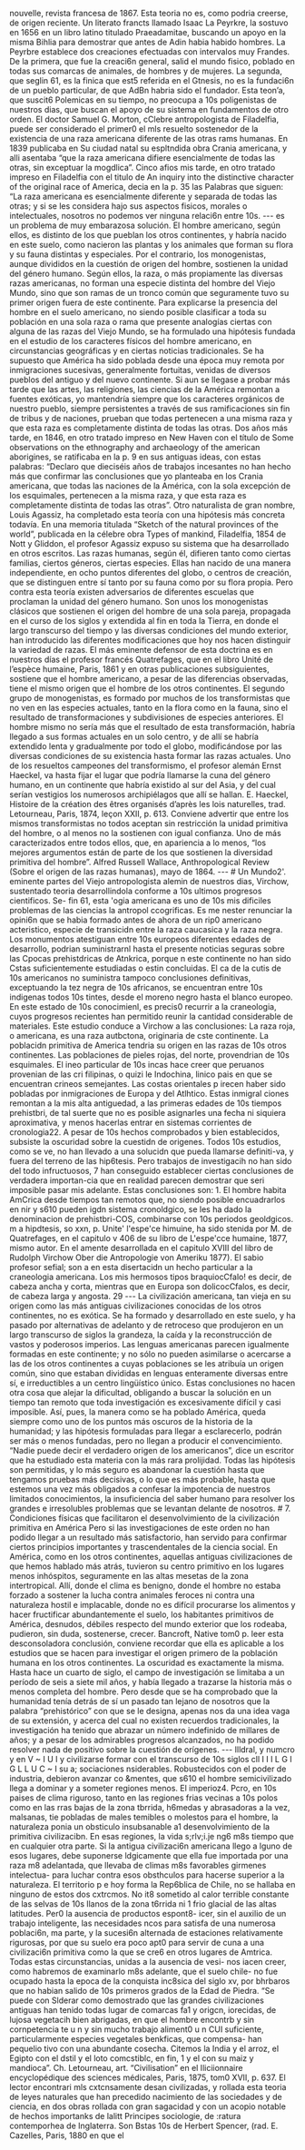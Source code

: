 nouvelle, revista francesa de 1867. Esta teoria no es, como podria creerse, de origen reciente. Un literato francts llamado Isaac La Peyrkre, la sostuvo en 1656 en un libro latino titulado Praeadamitae, buscando un apoyo en la misma Bihlia para demostrar que antes de Adin habia habido hombres. La Peyrbre establece dos creaciones efectuadas con intervalos muy Frandes. De la primera, que fue la creaci6n general, salid el mundo fisico, poblado en todas sus comarcas de animales, de hombres y de mujeres. La segunda, que seglin 61, es la finica que est5 referida en el Gtnesis, no es la fundaci6n de un pueblo particular, de que AdBn habria sido el fundador. Esta teon’a, que suscit6 Polemicas en su tiempo, no preocupa a 10s poligenistas de nuestros dias, que buscan el apoyo de su sistema en fundamentos de otro orden. El doctor Samuel G. Morton, cClebre antropologista de Filadelfia, puede ser considerado el primer0 el mls resuelto sostenedor de la existencia de una raza americana diferente de las otras rams humanas. En 1839 publicaba en Su ciudad natal su espltndida obra Crania americana, y alli asentaba “que la raza americana difiere esencialmente de todas las otras, sin exceptuar la mogdlica”. Cinco afios mis tarde, en otro tratado impreso en Filadelfia con el titulo de An inquiry into the distinctive character of the original race of America, decia en la p. 35 las Palabras que siguen: “La raza americana es esencialmente diferente y separada de todas las otras; y si se les considera hajo sus aspectos fisicos, morales o intelectuales, nosotros no podemos ver ninguna relaci6n entre 10s. --- es un problema de muy embarazosa solución. El hombre americano, según ellos, es distinto de los que pueblan los otros continentes, y habría nacido en este suelo, como nacieron las plantas y los animales que forman su flora y su fauna distintas y especiales. Por el contrario, los monogenistas, aunque divididos en la cuestión de origen del hombre, sostienen la unidad del género humano. Según ellos, la raza, o más propiamente las diversas razas americanas, no forman una especie distinta del hombre del Viejo Mundo, sino que son ramas de un tronco común que seguramente tuvo su primer origen fuera de este continente. Para explicarse la presencia del hombre en el suelo americano, no siendo posible clasificar a toda su población en una sola raza o rama que presente analogías ciertas con alguna de las razas del Viejo Mundo, se ha formulado una hipótesis fundada en el estudio de los caracteres físicos del hombre americano, en circunstancias geográficas y en ciertas noticias tradicionales. Se ha supuesto que América ha sido poblada desde una época muy remota por inmigraciones sucesivas, generalmente fortuitas, venidas de diversos pueblos del antiguo y del nuevo continente. Si aun se llegase a probar más tarde que las artes, las religiones, las ciencias de la América remontan a fuentes exóticas, yo mantendría siempre que los caracteres orgánicos de nuestro pueblo, siempre persistentes a través de sus ramificaciones sin fin de tribus y de naciones, prueban que todas pertenecen a una misma raza y que esta raza es completamente distinta de todas las otras. Dos años más tarde, en 1846, en otro tratado impreso en New Haven con el título de Some observations on the ethnography and archaeology of the american aborigines, se ratificaba en la p. 9 en sus antiguas ideas, con estas palabras: “Declaro que dieciséis años de trabajos incesantes no han hecho más que confirmar las conclusiones que yo planteaba en los Crania americana, que todas las naciones de la América, con la sola excepción de los esquimales, pertenecen a la misma raza, y que esta raza es completamente distinta de todas las otras”. Otro naturalista de gran nombre, Louis Agassiz, ha completado esta teoría con una hipótesis más concreta todavía. En una memoria titulada “Sketch of the natural provinces of the world”, publicada en la célebre obra Types of mankind, Filadelfia, 1854 de Nott y Gliddon, el profesor Agassiz expuso su sistema que ha desarrollado en otros escritos. Las razas humanas, según él, difieren tanto como ciertas familias, ciertos géneros, ciertas especies. Ellas han nacido de una manera independiente, en ocho puntos diferentes del globo, o centros de creación, que se distinguen entre sí tanto por su fauna como por su flora propia. Pero contra esta teoría existen adversarios de diferentes escuelas que proclaman la unidad del género humano. Son unos los monogenistas clásicos que sostienen el origen del hombre de una sola pareja, propagada en el curso de los siglos y extendida al fin en toda la Tierra, en donde el largo transcurso del tiempo y las diversas condiciones del mundo exterior, han introducido las diferentes modificaciones que hoy nos hacen distinguir la variedad de razas. El más eminente defensor de esta doctrina es en nuestros días el profesor francés Quatrefages, que en el libro Unité de l’espèce humaine, Paris, 1861 y en otras publicaciones subsiguientes, sostiene que el hombre americano, a pesar de las diferencias observadas, tiene el mismo origen que el hombre de los otros continentes. El segundo grupo de monogenistas, es formado por muchos de los transformistas que no ven en las especies actuales, tanto en la flora como en la fauna, sino el resultado de transformaciones y subdivisiones de especies anteriores. El hombre mismo no sería más que el resultado de esta transformación, habría llegado a sus formas actuales en un solo centro, y de allí se habría extendido lenta y gradualmente por todo el globo, modificándose por las diversas condiciones de su existencia hasta formar las razas actuales. Uno de los resueltos campeones del transformismo, el profesor alemán Ernst Haeckel, va hasta fijar el lugar que podría llamarse la cuna del género humano, en un continente que habría existido al sur del Asia, y del cual serían vestigios los numerosos archipiélagos que allí se hallan. E. Haeckel, Histoire de la création des êtres organisés d’après les lois naturelles, trad. Letourneau, Paris, 1874, leçon XXII, p. 613. Conviene advertir que entre los mismos transformistas no todos aceptan sin restricción la unidad primitiva del hombre, o al menos no la sostienen con igual confianza. Uno de más caracterizados entre todos ellos, que, en apariencia a lo menos, “los mejores argumentos están de parte de los que sostienen la diversidad primitiva del hombre”. Alfred Russell Wallace, Anthropological Review (Sobre el origen de las razas humanas), mayo de 1864. --- # Un Mundo2'. eminente partes del Viejo antropologista alemin de nuestros dias, Virchow, sustentado teoria desarrollindola conforme a 10s ultimos progresos cientificos. Se- fin 61, esta 'ogia americana es uno de 10s mis dificiles problemas de las ciencias la antropol ccogrificas. Es me nester renunciar la opini6n que se habia formado antes de ahora de un rip0 americano acteristico, especie de transicidn entre la raza caucasica y la raza negra. Los monumentos atestiguan entre 10s europeos diferentes edades de desarrollo, podrian suministrarnl hasta el presente noticias seguras sobre las Cpocas prehistdricas de Atnkrica, porque n este continente no han sido Cstas suficientemente estudiadas o estin concluidas. El ca de la cutis de 10s americanos no suministra tampoco conclusiones definitivas, exceptuando la tez negra de 10s africanos, se encuentran entre 10s indigenas todos 10s tintes, desde el moreno negro hasta el blanco europeo. En este estado de 10s conocimienl, es precis0 recurrir a la craneologia, cuyos progresos recientes han permitido reunir la cantidad considerable de materiales. Este estudio conduce a Virchow a las conclusiones: La raza roja, o americana, es una raza autbctona, originaria de cste continente. La poblacidn primitiva de America tendria su origen en las razas de 10s otros continentes. Las poblaciones de pieles rojas, del norte, provendrian de 10s esquimales. El ineo particular de 10s incas hace creer que peruanos provenian de las cri filipinas, o quizi le Indochina, linico pais en que se encuentran crineos semejantes. Las costas orientales p irecen haber sido pobladas por inmigraciones de Europa y del Atlhtico. Estas inmigral ciones remontan a la mis alta antiguedad, a las primeras edades de 10s tiempos prehistbri, de tal suerte que no es posible asignarles una fecha ni siquiera aproximativa, y menos hacerlas entrar en sistemas corrientes de cronologia22. A pesar de 10s hechos comprobados y bien establecidos, subsiste la oscuridad sobre la cuestidn de origenes. Todos 10s estudios, como se ve, no han llevado a una solucidn que pueda llamarse definiti-va, y fuera del terreno de las hip6tesis. Pero trabajos de investigacih no han sido del todo infructuosos, 7 han conseguido establecer ciertas conclusiones de verdadera importan-cia que en realidad parecen demostrar que seri imposible pasar mis adelante. Estas conclusiones son: 1. El hombre habita AmCrica desde tiempos tan remotos que, no siendo posible encuadrarlos en nir y s610 pueden igdn sistema cronoldgico, se les ha dado la denominacion de prehistbri-COS, combinarse con 10s periodos geoldgicos. m a hipdtesis, so xxn, p. Unite' l'espe'ce himuine, ha sido stenida por M. de Quatrefages, en el capitulo v 406 de su libro de L'espe'cce humaine, 1877, mismo autor. En el amente desarrollada en el capitulo XVIII del libro de Rudolph Virchow Ober die Antropologie von Ameriku 1877). El sabio profesor sefial; son a en esta disertacidn un hecho particular a la craneologia americana. Los mis hermosos tipos braquiocCfalo! es decir, de cabeza ancha y corta, mientras que en Europa son dolicocCfalos, es decir, de cabeza larga y angosta. 29 --- La civilización americana, tan vieja en su origen como las más antiguas civilizaciones conocidas de los otros continentes, no es exótica. Se ha formado y desarrollado en este suelo, y ha pasado por alternativas de adelanto y de retroceso que produjeron en un largo transcurso de siglos la grandeza, la caída y la reconstrucción de vastos y poderosos imperios. Las lenguas americanas parecen igualmente formadas en este continente; y no sólo no pueden asimilarse o acercarse a las de los otros continentes a cuyas poblaciones se les atribuía un origen común, sino que estaban divididas en lenguas enteramente diversas entre sí, e irreductibles a un centro lingüístico único. Estas conclusiones no hacen otra cosa que alejar la dificultad, obligando a buscar la solución en un tiempo tan remoto que toda investigación es excesivamente difícil y casi imposible. Así, pues, la manera como se ha poblado América, queda siempre como uno de los puntos más oscuros de la historia de la humanidad; y las hipótesis formuladas para llegar a esclarecerlo, podrán ser más o menos fundadas, pero no llegan a producir el convencimiento. “Nadie puede decir el verdadero origen de los americanos”, dice un escritor que ha estudiado esta materia con la más rara prolijidad. Todas las hipótesis son permitidas, y lo más seguro es abandonar la cuestión hasta que tengamos pruebas más decisivas, o lo que es más probable, hasta que estemos una vez más obligados a confesar la impotencia de nuestros limitados conocimientos, la insuficiencia del saber humano para resolver los grandes e irresolubles problemas que se levantan delante de nosotros. # 7. Condiciones físicas que facilitaron el desenvolvimiento de la civilización primitiva en América Pero si las investigaciones de este orden no han podido llegar a un resultado más satisfactorio, han servido para confirmar ciertos principios importantes y trascendentales de la ciencia social. En América, como en los otros continentes, aquellas antiguas civilizaciones de que hemos hablado más atrás, tuvieron su centro primitivo en los lugares menos inhóspitos, seguramente en las altas mesetas de la zona intertropical. Allí, donde el clima es benigno, donde el hombre no estaba forzado a sostener la lucha contra animales feroces ni contra una naturaleza hostil e implacable, donde no es difícil procurarse los alimentos y hacer fructificar abundantemente el suelo, los habitantes primitivos de América, desnudos, débiles respecto del mundo exterior que los rodeaba, pudieron, sin duda, sostenerse, crecer. Bancroft, Native tom0 p. leer esta desconsoladora conclusión, conviene recordar que ella es aplicable a los estudios que se hacen para investigar el origen primero de la población humana en los otros continentes. La oscuridad es exactamente la misma. Hasta hace un cuarto de siglo, el campo de investigación se limitaba a un período de seis a siete mil años, y había llegado a trazarse la historia más o menos completa del hombre. Pero desde que se ha comprobado que la humanidad tenía detrás de sí un pasado tan lejano de nosotros que la palabra “prehistórico” con que se le designa, apenas nos da una idea vaga de su extensión, y acerca del cual no existen recuerdos tradicionales, la investigación ha tenido que abrazar un número indefinido de millares de años; y a pesar de los admirables progresos alcanzados, no ha podido resolver nada de positivo sobre la cuestión de orígenes. --- Illdral, y numcro y en V ~ I U I y civilizarse formar con el transcurso de 10s siglos cll I I I L G I G L L U C ~ I su a; sociaciones nsiderables. Robustecidos con el poder de industria, debieron avanzar co &#x26;mentes, que s610 el hombre semicivilizado llega a dominar y a someter regiones menos. El imperioz4. Pcro, en 10s paises de clima riguroso, tanto en las regiones frias vecinas a 10s polos como en las rras bajas de la zona tbrrida, h6medas y abrasadoras a la vez, malsanas, tie pobladas de males temibles o molestos para el hombre, la naturaleza ponia un obsticulo insubsanable a1 desenvolvimiento de la primitiva civilizacibn. En esas regiones, la vida s;rlv;i.je ng6 m8s tiempo que en cualquier otra parte. Si la antigua civilizaci6n americana llego a lguno de esos lugares, debe suponerse ldgicamente que ella fue importada por una raza m8 adelantada, que llevaba de climas m8s favorables girmenes intelectua- para luchar contra esos obsthculos para hacerse superior a la naturaleza. El territorio p e hoy forma la Rep6blica de Chile, no se hallaba en ninguno de estos dos cxtrcmos. No it8 sometido al calor terrible constante de las selvas de 10s llanos de la zona t6rrida ni 1 frio glacial de las altas latitudes. Per0 la ausencia de productos espont8- icer, sin el auxilio de un trabajo inteligente, las necesidades ncos para satisfa de una numerosa poblaci6n, ma parte, y la sucesi6n alternada de estaciones relativamente rigurosas, por que su suelo era poco apt0 para servir de cuna a una civilizaci6n primitiva como la que se cre6 en otros lugares de Amtrica. Todas estas circunstancias, unidas a la ausencia de vesi- nos iacen creer, como habremos de examinarlo m8s adelante, que el suelo chile- no fue ocupado hasta la epoca de la conquista inc8sica del siglo xv, por bhrbaros que no habian salido de 10s primeros grados de la Edad de Piedra. “Se puede con Slderar como demostrado que las grandes civilizaciones antiguas han tenido todas lugar de comarcas fa1 y origcn, iorecidas, de lujosa vegetacih bien abrigadas, en que el hombre encontrb y sin cornpetencia te u n y sin mucho trabajo aliment0 u n CUI suficiente, particularmente especies vegetales benkficas, que compensa- han pequelio tivo con una abundante cosecha. Citemos la India y el arroz, el Egipto con el dstil y el loto comcstiblc, en fin, 1 y el con su maiz y mandioca”. Ch. Letourneau, art. “Civilisation” en el Iliciionnaire encyclopédique des sciences médicales, Paris, 1875, tom0 XVII, p. 637. El lector encontrari mls cxtcnsamente desan civilizadas, y rollada esta teoria de leyes naturales que han precedido nacimiento de las sociedades y de ciencia, en dos obras rollada con gran sagacidad y con un acopio notable de hechos importanks de lalitt Principes sociologie, de :ratura contemporhea de Inglaterra. Son Bstas 10s de Herbert Spencer, (rad. E. Cazelles, Paris, 1880 en que el